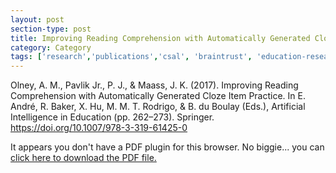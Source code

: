 ```yaml
---
layout: post
section-type: post
title: Improving Reading Comprehension with Automatically Generated Cloze Item Practice
category: Category
tags: ['research','publications','csal', 'braintrust', 'education-research','conference-regular','discourse', 'nlp']
---
```

Olney, A. M., Pavlik Jr., P. J., & Maass, J. K. (2017). Improving Reading Comprehension with Automatically Generated Cloze Item Practice. In E. André, R. Baker, X. Hu, M. M. T. Rodrigo, & B. du Boulay (Eds.), Artificial Intelligence in Education (pp. 262–273). Springer. https://doi.org/10.1007/978-3-319-61425-0

<object data="https://umdrive.memphis.edu/aolney/public/publications/olney-aied-2017-cloze.pdf" type="application/pdf" width="100%" height="600px">
 
  <p>It appears you don't have a PDF plugin for this browser.
  No biggie... you can <a href="https://umdrive.memphis.edu/aolney/public/publications/olney-aied-2017-cloze.pdf">click here to
  download the PDF file.</a></p>
  
</object>
